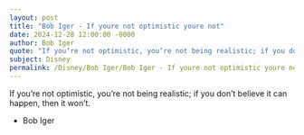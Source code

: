 ```yaml
---
layout: post
title: "Bob Iger - If youre not optimistic youre not"
date: 2024-12-28 12:00:00 -0000
author: Bob Iger
quote: "If you’re not optimistic, you’re not being realistic; if you don’t believe it can happen, then it won’t."
subject: Disney
permalink: /Disney/Bob Iger/Bob Iger - If youre not optimistic youre not
---
```


If you’re not optimistic, you’re not being realistic; if you don’t believe it can happen, then it won’t.

- Bob Iger
